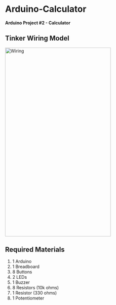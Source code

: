 # Arduino-Calculator
**Arduino Project #2 - Calculator**

## Tinker Wiring Model
<img src="https://cdn.discordapp.com/attachments/931553071761334313/936002966576590848/unknown.png" height="611.5" width="341.5" alt="Wiring">

## Required Materials
1. 1 Arduino
2. 1 Breadboard
3. 8 Buttons
4. 2 LEDs
5. 1 Buzzer
6. 8 Resistors (10k ohms)
7. 1 Resistor (330 ohms)
8. 1 Potentiometer
